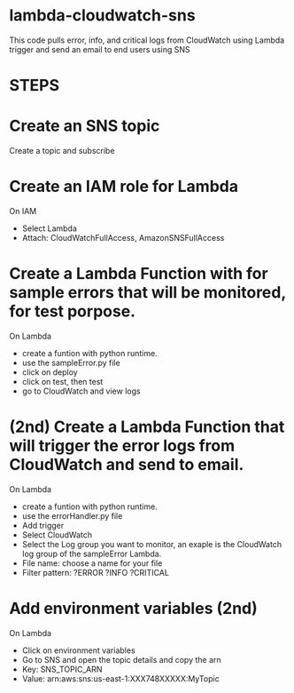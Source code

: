 # lambda-cloudwatch-sns
This code pulls error, info, and critical logs from CloudWatch using Lambda trigger and send an email to end users using SNS

# STEPS
# Create an SNS topic
Create a topic and subscribe 

# Create an IAM role for Lambda 
On IAM
- Select Lambda
- Attach: CloudWatchFullAccess, AmazonSNSFullAccess

# Create a Lambda Function with for sample errors that will be monitored, for test porpose. 
On Lambda
- create a funtion with python runtime.
- use the sampleError.py file
- click on deploy
- click on test, then test
- go to CloudWatch and view logs

# (2nd) Create a Lambda Function that will trigger the error logs from CloudWatch and send to email.
On Lambda
- create a funtion with python runtime.
- use the errorHandler.py file
- Add trigger
- Select CloudWatch
- Select the Log group you want to monitor, an exaple is the CloudWatch log group of the sampleError Lambda.
- File name: choose a name for your file
- Filter pattern: ?ERROR ?INFO ?CRITICAL

# Add environment variables (2nd)
On Lambda
- Click on environment variables
- Go to SNS and open the topic details and copy the arn
- Key: SNS_TOPIC_ARN
- Value: arn:aws:sns:us-east-1:XXX748XXXXX:MyTopic